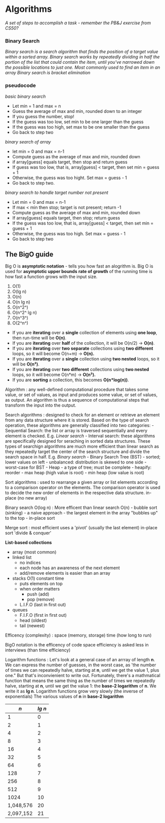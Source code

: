 # Algorithms

_A set of steps to accomplish a task - remember the PB&J exercise from CS50?_

### Binary Search

_Binary search is a search algorithm that finds the position of a target value within a sorted array._
_Binary search works by repeatedly dividing in half the portion of the list that could contain the item, until you've narrowed down the possible locations to just one. Most commonly used to find an item in an array_
_Binary search is bracket elimination_

### pseudocode

_basic binary search_

-   Let min = 1 and max = n
-   Guess the average of max and min, rounded down to an integer
-   If you guess the number, stop!
-   If the guess was too low, set min to be one larger than the guess
-   If the guess was too high, set max to be one smaller than the guess
-   Go back to step two

_binary search of array_

-   let min = 0 and max = n-1
-   Compute guess as the average of max and min, rounded down
-   if array[guess] equals target, then stop and return guess
-   If guess was too low, that is, array[guess] < target, then set min = guess + 1
-   Otherwise, the guess was too hight. Set max = guess - 1
-   Go back to step two.

_binary search to handle target number not present_

-   Let min = 0 and max = n-1
-   If max < min then stop; target is not present; return -1
-   Compute guess as the average of max and min, rounded down
-   If array[guess] equals target, then stop; return guess
-   If the guess was too low, that is, array[guess] < target, then set min = guess + 1
-   Otherwise, the guess was too high. Set max = guess - 1
-   Go back to step two

## The BigO guide

Big O is **asymptotic notation** - tells you how fast an alogrithm is. Big O is used for **asymptotic upper bounds**
**rate of growth** of the running time is how fast a function grows with the input size.

1. O(1)
2. O(lg n)
3. O(n)
4. O(n lg n)
5. O(n^2^)
6. O(n^2^ lg n)
7. O(n^3^)
8. O(2^n^)

-   If you are **iterating** over a **single** collection of elements using **one loop**, then run-time will be **O(n)**.
-   If you are **iterating** over **half** of the collection, it will be O(n/2) -> **O(n)**.
-   If you are **iterating** over **two separate** collections using **two different** loops, so it will become O(n+m) -> **O(n).**
-   If you are **iterating** over a **single** collection using **two nested** loops, so it will be **O(n²)**.
-   If you are **iterating** over **two different** collections using **two nested** loops, so it will become O(n\*m) -> **O(n²).**
-   If you are **sorting** a collection, this becomes **O(n\*log(n))**.

Algorithm
: any well-defined computational procedure that takes some value, or set of values, as input and produces some value, or set of values, as output. An algorithm is thus a sequence of computational steps that transform the input into the output.

Search algorithms
: designed to check for an element or retrieve an element from any data structure where it is stored. Based on the type of search operation, these algorithms are generally classified into two categories: - Sequential Search: the list or array is traversed sequentially and every element is checked. E.g. _Linear search_ - Interval search: these algorithms are specifically designed for seraching in sorted data structures. These types of searchign algorithms are much more efficient than linear search as they repeatedly target the center of the search structure and divide the search space in half. E.g. _Binary search_ - Binary Search Tree (BST) - sorted; lower values on left - unbalanced: distribution is skewed to one side - worst-case for BST - Heap - a type of tree; must be complete - heapify: reorder - max heap (high value is root) - min heap (low value is root)

Sort algorithms
: used to rearrange a given array or list elements according to a comparison operator on the elements. The comparison operator is used to decide the new order of elements in the respective data structure.
in-place (no new array)

Binary search O(log n)
: More efficent than linear search O(n) - bubble sort (sinking) - a naive approach - the largest element in the array "bubbles up" to the top - in-place sort

Merge sort
: most efficient
uses a 'pivot' (usually the last element)
in-place sort
'divide & conquer'

**List-based collections**

-   array (most common)
-   linked list
    -   no indices
    -   each node has an awareness of the next element
    -   add/remove elements is easier than an array
-   stacks O(1) constant time
    -   puts elements on top
    -   when order matters
        -   push (add)
        -   pop (remove)
    -   L.I.F.O (last in first out)
-   queues
    -   F.I.F.O (first in first out)
    -   head (oldest)
    -   tail (newest)

Efficency (complexity)
: space (memory, storage)
time (how long to run)

BigO notation is the efficency of code
space efficiency is asked less in interviews (than time efficiency)

Logarithm functions
: Let's look at a general case of an arrray of length **n**. We can express the number of guesses, in the worst case, as 'the number of times we can repeatedly halve, starting at **n**, until we get the value 1, plus one." But that's inconvienient to write out. Fortunately, there's a mathmatical function that means the same thing as the number of times we repeatedly halve, starting at **n**, until we get the value 1: the **base-2 logarithm** of **n**. We write it as **lg n**.
Logarithm functions grow very slowly (the inverse of exponentials)
The various values of **n** in **base-2 logarithm**

| _n_       | _lg n_ |
| --------- | ------ |
| 1         | 0      |
| 2         | 1      |
| 4         | 2      |
| 8         | 3      |
| 16        | 4      |
| 32        | 5      |
| 64        | 6      |
| 128       | 7      |
| 256       | 8      |
| 512       | 9      |
| 1024      | 10     |
| 1,048,576 | 20     |
| 2,097,152 | 21     |
